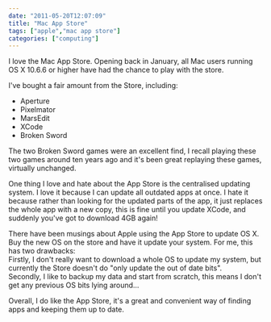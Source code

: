 ```yaml
---
date: "2011-05-20T12:07:09"
title: "Mac App Store"
tags: ["apple","mac app store"]
categories: ["computing"]
---
```


I love the Mac App Store.  Opening back in January, all Mac users running OS X 10.6.6 or higher have had the chance to play with the store.

I've bought a fair amount from the Store, including:
<!--more-->


* Aperture
* Pixelmator
* MarsEdit
* XCode
* Broken Sword


The two Broken Sword games were an excellent find, I recall playing these two games around ten years ago and it's been great replaying these games, virtually unchanged.




One thing I love and hate about the App Store is the centralised updating system.  I love it because I can update all outdated apps at once.  I hate it because rather than looking for the updated parts of the app, it just replaces the whole app with a new copy, this is fine until you update XCode, and suddenly you've got to download 4GB again!




There have been musings about Apple using the App Store to update OS X.  Buy the new OS on the store and have it update your system.  For me, this has two drawbacks:<br />
Firstly, I don't really want to download a whole OS to update my system, but currently the Store doesn't do "only update the out of date bits".<br />
Secondly, I like to backup my data and start from scratch, this means I don't get any previous OS bits lying around...




Overall, I do like the App Store, it's a great and convenient way of finding apps and keeping them up to date.

